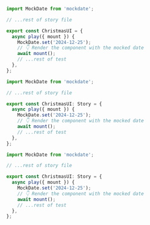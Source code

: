 ```js filename="Page.stories.js" renderer="common" language="js"
import MockDate from 'mockdate';

// ...rest of story file

export const ChristmasUI = {
  async play({ mount }) {
    MockDate.set('2024-12-25');
    // 👇 Render the component with the mocked date
    await mount();
    // ...rest of test
  },
};
```

```ts filename="Page.stories.ts" renderer="common" language="ts-4-9"
import MockDate from 'mockdate';

// ...rest of story file

export const ChristmasUI: Story = {
  async play({ mount }) {
    MockDate.set('2024-12-25');
    // 👇 Render the component with the mocked date
    await mount();
    // ...rest of test
  },
};
```

```ts filename="Page.stories.ts" renderer="common" language="ts"
import MockDate from 'mockdate';

// ...rest of story file

export const ChristmasUI: Story = {
  async play({ mount }) {
    MockDate.set('2024-12-25');
    // 👇 Render the component with the mocked date
    await mount();
    // ...rest of test
  },
};
```
